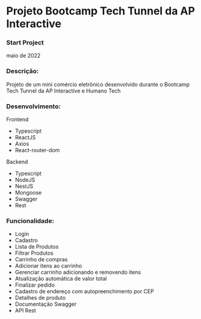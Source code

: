 # Projeto Bootcamp Tech Tunnel da AP Interactive

### Start Project
maio de 2022

### Descrição:
Projeto de um mini comércio eletrônico desenvolvido durante o Bootcamp Tech Tunnel da AP Interactive e Humano Tech

### Desenvolvimento:
 
Frontend
- Typescript
 - ReactJS
 - Axios
 - React-router-dom
 
 Backend
 - Typescript
  - NodeJS
  - NestJS
  - Mongoose
  - Swagger
  - Rest
  
 ### Funcionalidade:
 - Login
 - Cadastro
 - Lista de Produtos
 - Filtrar Produtos
 - Carrinho de compras
 - Adicionar itens ao carrinho
 - Gerenciar carrinho adicionando e removendo itens
 - Atualização automática de valor total
 - Finalizar pedido
 - Cadastro de endereço com autopreenchimento por CEP
 - Detalhes de produto
 - Documentação Swagger
 - API Rest
